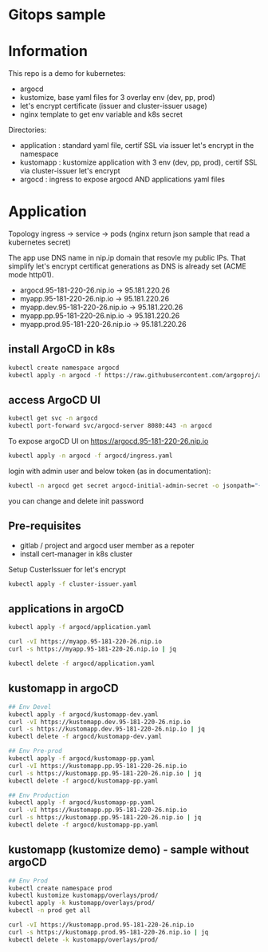 # Gitops sample

# Information

This repo is a demo for kubernetes:
- argocd
- kustomize, base yaml files for 3 overlay env (dev, pp, prod)
- let's encrypt certificate (issuer and cluster-issuer usage)
- nginx template to get env variable and k8s secret

Directories:
- application : standard yaml file, certif SSL via issuer let's encrypt in the namespace
- kustomapp : kustomize application with 3 env (dev, pp, prod), certif SSL via cluster-issuer let's encrypt
- argocd : ingress to expose argocd AND applications yaml files

# Application
Topology
ingress -> service -> pods (nginx return json sample that read a kubernetes secret)

The app use DNS name in nip.ip domain that resovle my public IPs.
That simplify let's encrypt certificat generations as DNS is already set (ACME mode http01).
- argocd.95-181-220-26.nip.io -> 95.181.220.26
- myapp.95-181-220-26.nip.io -> 95.181.220.26
- myapp.dev.95-181-220-26.nip.io -> 95.181.220.26
- myapp.pp.95-181-220-26.nip.io -> 95.181.220.26
- myapp.prod.95-181-220-26.nip.io -> 95.181.220.26


## install ArgoCD in k8s
```bash
kubectl create namespace argocd
kubectl apply -n argocd -f https://raw.githubusercontent.com/argoproj/argo-cd/stable/manifests/install.yaml
```

## access ArgoCD UI
```bash
kubectl get svc -n argocd
kubectl port-forward svc/argocd-server 8080:443 -n argocd
```
To expose argoCD UI on https://argocd.95-181-220-26.nip.io
```bash
kubectl apply -n argocd -f argocd/ingress.yaml
```

login with admin user and below token (as in documentation):
```bash
kubectl -n argocd get secret argocd-initial-admin-secret -o jsonpath="{.data.password}" | base64 --decode && echo
```

you can change and delete init password

## Pre-requisites
- gitlab / project and argocd user member as a repoter
- install cert-manager in k8s cluster
 
Setup CusterIssuer for let's encrypt
```bash
kubectl apply -f cluster-issuer.yaml
```

## applications in argoCD
```bash
kubectl apply -f argocd/application.yaml

curl -vI https://myapp.95-181-220-26.nip.io
curl -s https://myapp.95-181-220-26.nip.io | jq

kubectl delete -f argocd/application.yaml
```

## kustomapp in argoCD
```bash
## Env Devel
kubectl apply -f argocd/kustomapp-dev.yaml
curl -vI https://kustomapp.dev.95-181-220-26.nip.io
curl -s https://kustomapp.dev.95-181-220-26.nip.io | jq
kubectl delete -f argocd/kustomapp-dev.yaml

## Env Pre-prod
kubectl apply -f argocd/kustomapp-pp.yaml
curl -vI https://kustomapp.pp.95-181-220-26.nip.io
curl -s https://kustomapp.pp.95-181-220-26.nip.io | jq
kubectl delete -f argocd/kustomapp-pp.yaml

## Env Production
kubectl apply -f argocd/kustomapp-pp.yaml
curl -vI https://kustomapp.pp.95-181-220-26.nip.io
curl -s https://kustomapp.pp.95-181-220-26.nip.io | jq
kubectl delete -f argocd/kustomapp-pp.yaml
```

## kustomapp (kustomize demo) - sample without argoCD
```bash
## Env Prod
kubectl create namespace prod
kubectl kustomize kustomapp/overlays/prod/
kubectl apply -k kustomapp/overlays/prod/
kubectl -n prod get all

curl -vI https://kustomapp.prod.95-181-220-26.nip.io
curl -s https://kustomapp.prod.95-181-220-26.nip.io | jq
kubectl delete -k kustomapp/overlays/prod/
```